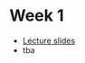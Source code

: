 # Week 1

- [Lecture slides](https://github.com/sizovk/blockchain-hse/tree/main/week-1/slides.pdf)
- tba